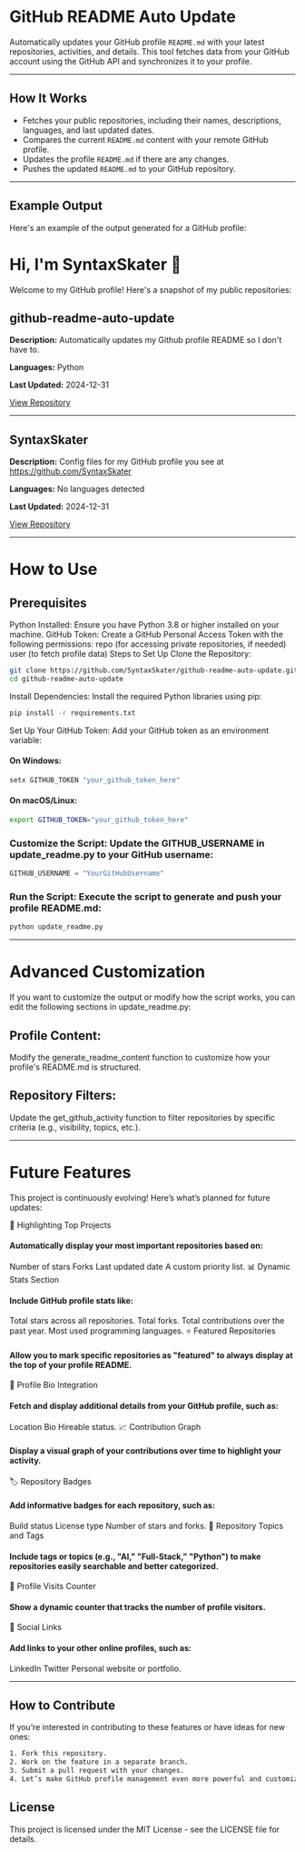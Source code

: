 # GitHub README Auto Update

Automatically updates your GitHub profile `README.md` with your latest repositories, activities, and details. This tool fetches data from your GitHub account using the GitHub API and synchronizes it to your profile.

---

## How It Works

- Fetches your public repositories, including their names, descriptions, languages, and last updated dates.
- Compares the current `README.md` content with your remote GitHub profile.
- Updates the profile `README.md` if there are any changes.
- Pushes the updated `README.md` to your GitHub repository.

---

## Example Output

Here's an example of the output generated for a GitHub profile:

# Hi, I'm SyntaxSkater 👋

Welcome to my GitHub profile! Here's a snapshot of my public repositories:

## github-readme-auto-update
**Description:** Automatically updates my Github profile README so I don't have to.

**Languages:** Python

**Last Updated:** 2024-12-31

[View Repository](https://github.com/SyntaxSkater/github-readme-auto-update)

---

## SyntaxSkater
**Description:** Config files for my GitHub profile you see at https://github.com/SyntaxSkater

**Languages:** No languages detected

**Last Updated:** 2024-12-31

[View Repository](https://github.com/SyntaxSkater/SyntaxSkater)

---

# How to Use
## Prerequisites
Python Installed: Ensure you have Python 3.8 or higher installed on your machine.
GitHub Token: Create a GitHub Personal Access Token with the following permissions:
repo (for accessing private repositories, if needed)
user (to fetch profile data)
Steps to Set Up
Clone the Repository:

```bash
git clone https://github.com/SyntaxSkater/github-readme-auto-update.git
cd github-readme-auto-update
```

Install Dependencies: Install the required Python libraries using pip:

```bash
pip install -r requirements.txt
```

Set Up Your GitHub Token: Add your GitHub token as an environment variable:

#### On Windows:
```bash
setx GITHUB_TOKEN "your_github_token_here"
```
#### On macOS/Linux:
```bash
export GITHUB_TOKEN="your_github_token_here"
```
### Customize the Script: Update the GITHUB_USERNAME in update_readme.py to your GitHub username:

```python
GITHUB_USERNAME = "YourGitHubUsername"
```
### Run the Script: Execute the script to generate and push your profile README.md:

```bash
python update_readme.py
```

---

# Advanced Customization
If you want to customize the output or modify how the script works, you can edit the following sections in update_readme.py:

## Profile Content:
Modify the generate_readme_content function to customize how your profile's README.md is structured.

## Repository Filters:
Update the get_github_activity function to filter repositories by specific criteria (e.g., visibility, topics, etc.).

---

# Future Features
This project is continuously evolving! Here’s what’s planned for future updates:

🌟 Highlighting Top Projects

#### Automatically display your most important repositories based on:
Number of stars
Forks
Last updated date
A custom priority list.
📊 Dynamic Stats Section

#### Include GitHub profile stats like:
Total stars across all repositories.
Total forks.
Total contributions over the past year.
Most used programming languages.
⭐ Featured Repositories

#### Allow you to mark specific repositories as "featured" to always display at the top of your profile README.
📝 Profile Bio Integration

#### Fetch and display additional details from your GitHub profile, such as:
Location
Bio
Hireable status.
📈 Contribution Graph

#### Display a visual graph of your contributions over time to highlight your activity.
🏷️ Repository Badges

#### Add informative badges for each repository, such as:
Build status
License type
Number of stars and forks.
🔖 Repository Topics and Tags

#### Include tags or topics (e.g., "AI," "Full-Stack," "Python") to make repositories easily searchable and better categorized.
👀 Profile Visits Counter

#### Show a dynamic counter that tracks the number of profile visitors.
🔗 Social Links

#### Add links to your other online profiles, such as:
LinkedIn
Twitter
Personal website or portfolio.

---

## How to Contribute
If you’re interested in contributing to these features or have ideas for new ones:
```bash
1. Fork this repository.
2. Work on the feature in a separate branch.
3. Submit a pull request with your changes.
4. Let’s make GitHub profile management even more powerful and customizable together! 🚀
```
## License
This project is licensed under the MIT License - see the LICENSE file for details.
